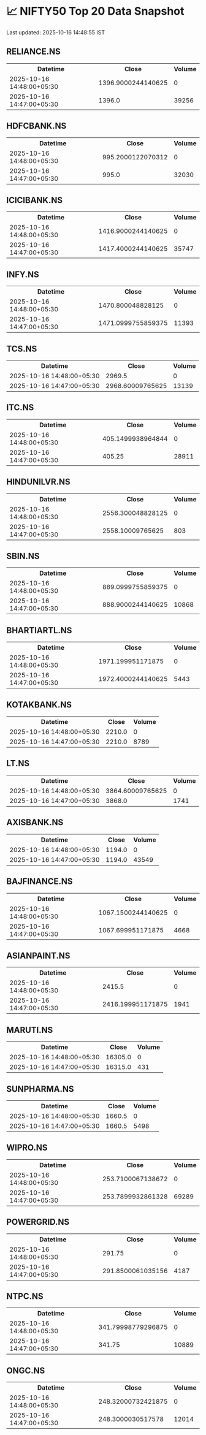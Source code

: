 # 📈 NIFTY50 Top 20 Data Snapshot

Last updated: 2025-10-16 14:48:55 IST

## RELIANCE.NS

<table>
  <tr><th>Datetime</th><th>Close</th><th>Volume</th></tr>
  <tr><td>2025-10-16 14:48:00+05:30</td><td>1396.9000244140625</td><td>0</td></tr>
  <tr><td>2025-10-16 14:47:00+05:30</td><td>1396.0</td><td>39256</td></tr>
</table>

## HDFCBANK.NS

<table>
  <tr><th>Datetime</th><th>Close</th><th>Volume</th></tr>
  <tr><td>2025-10-16 14:48:00+05:30</td><td>995.2000122070312</td><td>0</td></tr>
  <tr><td>2025-10-16 14:47:00+05:30</td><td>995.0</td><td>32030</td></tr>
</table>

## ICICIBANK.NS

<table>
  <tr><th>Datetime</th><th>Close</th><th>Volume</th></tr>
  <tr><td>2025-10-16 14:48:00+05:30</td><td>1416.9000244140625</td><td>0</td></tr>
  <tr><td>2025-10-16 14:47:00+05:30</td><td>1417.4000244140625</td><td>35747</td></tr>
</table>

## INFY.NS

<table>
  <tr><th>Datetime</th><th>Close</th><th>Volume</th></tr>
  <tr><td>2025-10-16 14:48:00+05:30</td><td>1470.800048828125</td><td>0</td></tr>
  <tr><td>2025-10-16 14:47:00+05:30</td><td>1471.0999755859375</td><td>11393</td></tr>
</table>

## TCS.NS

<table>
  <tr><th>Datetime</th><th>Close</th><th>Volume</th></tr>
  <tr><td>2025-10-16 14:48:00+05:30</td><td>2969.5</td><td>0</td></tr>
  <tr><td>2025-10-16 14:47:00+05:30</td><td>2968.60009765625</td><td>13139</td></tr>
</table>

## ITC.NS

<table>
  <tr><th>Datetime</th><th>Close</th><th>Volume</th></tr>
  <tr><td>2025-10-16 14:48:00+05:30</td><td>405.1499938964844</td><td>0</td></tr>
  <tr><td>2025-10-16 14:47:00+05:30</td><td>405.25</td><td>28911</td></tr>
</table>

## HINDUNILVR.NS

<table>
  <tr><th>Datetime</th><th>Close</th><th>Volume</th></tr>
  <tr><td>2025-10-16 14:48:00+05:30</td><td>2556.300048828125</td><td>0</td></tr>
  <tr><td>2025-10-16 14:47:00+05:30</td><td>2558.10009765625</td><td>803</td></tr>
</table>

## SBIN.NS

<table>
  <tr><th>Datetime</th><th>Close</th><th>Volume</th></tr>
  <tr><td>2025-10-16 14:48:00+05:30</td><td>889.0999755859375</td><td>0</td></tr>
  <tr><td>2025-10-16 14:47:00+05:30</td><td>888.9000244140625</td><td>10868</td></tr>
</table>

## BHARTIARTL.NS

<table>
  <tr><th>Datetime</th><th>Close</th><th>Volume</th></tr>
  <tr><td>2025-10-16 14:48:00+05:30</td><td>1971.199951171875</td><td>0</td></tr>
  <tr><td>2025-10-16 14:47:00+05:30</td><td>1972.4000244140625</td><td>5443</td></tr>
</table>

## KOTAKBANK.NS

<table>
  <tr><th>Datetime</th><th>Close</th><th>Volume</th></tr>
  <tr><td>2025-10-16 14:48:00+05:30</td><td>2210.0</td><td>0</td></tr>
  <tr><td>2025-10-16 14:47:00+05:30</td><td>2210.0</td><td>8789</td></tr>
</table>

## LT.NS

<table>
  <tr><th>Datetime</th><th>Close</th><th>Volume</th></tr>
  <tr><td>2025-10-16 14:48:00+05:30</td><td>3864.60009765625</td><td>0</td></tr>
  <tr><td>2025-10-16 14:47:00+05:30</td><td>3868.0</td><td>1741</td></tr>
</table>

## AXISBANK.NS

<table>
  <tr><th>Datetime</th><th>Close</th><th>Volume</th></tr>
  <tr><td>2025-10-16 14:48:00+05:30</td><td>1194.0</td><td>0</td></tr>
  <tr><td>2025-10-16 14:47:00+05:30</td><td>1194.0</td><td>43549</td></tr>
</table>

## BAJFINANCE.NS

<table>
  <tr><th>Datetime</th><th>Close</th><th>Volume</th></tr>
  <tr><td>2025-10-16 14:48:00+05:30</td><td>1067.1500244140625</td><td>0</td></tr>
  <tr><td>2025-10-16 14:47:00+05:30</td><td>1067.699951171875</td><td>4668</td></tr>
</table>

## ASIANPAINT.NS

<table>
  <tr><th>Datetime</th><th>Close</th><th>Volume</th></tr>
  <tr><td>2025-10-16 14:48:00+05:30</td><td>2415.5</td><td>0</td></tr>
  <tr><td>2025-10-16 14:47:00+05:30</td><td>2416.199951171875</td><td>1941</td></tr>
</table>

## MARUTI.NS

<table>
  <tr><th>Datetime</th><th>Close</th><th>Volume</th></tr>
  <tr><td>2025-10-16 14:48:00+05:30</td><td>16305.0</td><td>0</td></tr>
  <tr><td>2025-10-16 14:47:00+05:30</td><td>16315.0</td><td>431</td></tr>
</table>

## SUNPHARMA.NS

<table>
  <tr><th>Datetime</th><th>Close</th><th>Volume</th></tr>
  <tr><td>2025-10-16 14:48:00+05:30</td><td>1660.5</td><td>0</td></tr>
  <tr><td>2025-10-16 14:47:00+05:30</td><td>1660.5</td><td>5498</td></tr>
</table>

## WIPRO.NS

<table>
  <tr><th>Datetime</th><th>Close</th><th>Volume</th></tr>
  <tr><td>2025-10-16 14:48:00+05:30</td><td>253.7100067138672</td><td>0</td></tr>
  <tr><td>2025-10-16 14:47:00+05:30</td><td>253.7899932861328</td><td>69289</td></tr>
</table>

## POWERGRID.NS

<table>
  <tr><th>Datetime</th><th>Close</th><th>Volume</th></tr>
  <tr><td>2025-10-16 14:48:00+05:30</td><td>291.75</td><td>0</td></tr>
  <tr><td>2025-10-16 14:47:00+05:30</td><td>291.8500061035156</td><td>4187</td></tr>
</table>

## NTPC.NS

<table>
  <tr><th>Datetime</th><th>Close</th><th>Volume</th></tr>
  <tr><td>2025-10-16 14:48:00+05:30</td><td>341.79998779296875</td><td>0</td></tr>
  <tr><td>2025-10-16 14:47:00+05:30</td><td>341.75</td><td>10889</td></tr>
</table>

## ONGC.NS

<table>
  <tr><th>Datetime</th><th>Close</th><th>Volume</th></tr>
  <tr><td>2025-10-16 14:48:00+05:30</td><td>248.32000732421875</td><td>0</td></tr>
  <tr><td>2025-10-16 14:47:00+05:30</td><td>248.3000030517578</td><td>12014</td></tr>
</table>

